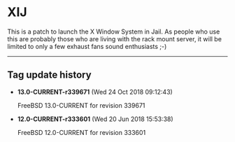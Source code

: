 # XIJ 

This is a patch to launch the X Window System in Jail. As 
people who use this are probably those who are living with the rack mount server, it 
will be limited to only a few exhaust fans sound enthusiasts ;-) 

--- 

## Tag update history 

* **13.0-CURRENT-r339671** (Wed 24 Oct 2018 09:12:43)

	FreeBSD 13.0-CURRENT for revision 339671

* **12.0-CURRENT-r333601** (Wed 20 Jun 2018 15:53:38) 

	FreeBSD 12.0-CURRENT for revision 333601
